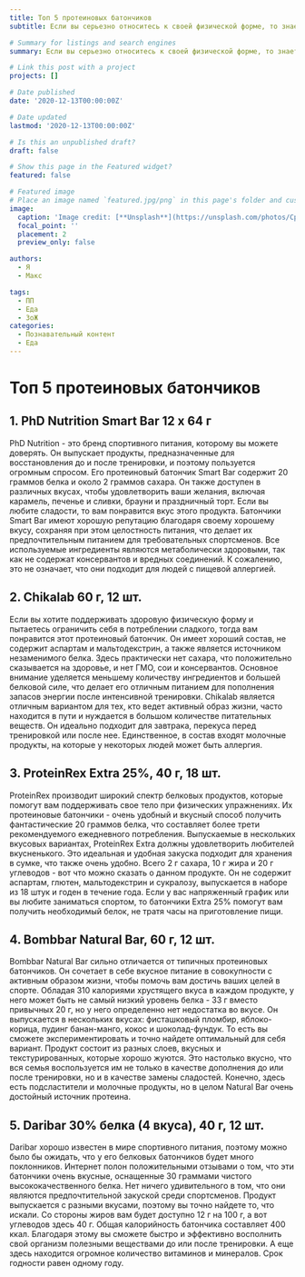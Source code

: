 ```yaml
---
title: Топ 5 протеиновых батончиков
subtitle: Если вы серьезно относитесь к своей физической форме, то знаете о пользе белка при попытке нарастить мышечную массу. Белок является основным элементом для поддержания тела в тонусе, и он является незаменимым компонентом в питании спортсменов. Достичь баланса между белками, углеводами и жирами можно с помощью протеиновых батончиков, содержащих много калорий и сахара, но при этом представляющих большую пищевую ценность. Каковы преимущества этих закусок и, самое главное, каковы лучшие протеиновые батончики?

# Summary for listings and search engines
summary: Если вы серьезно относитесь к своей физической форме, то знаете о пользе белка при попытке нарастить мышечную массу. Белок является основным элементом для поддержания тела в тонусе, и он является незаменимым компонентом в питании спортсменов. Достичь баланса между белками, углеводами и жирами можно с помощью протеиновых батончиков, содержащих много калорий и сахара, но при этом представляющих большую пищевую ценность. Каковы преимущества этих закусок и, самое главное, каковы лучшие протеиновые батончики?

# Link this post with a project
projects: []

# Date published
date: '2020-12-13T00:00:00Z'

# Date updated
lastmod: '2020-12-13T00:00:00Z'

# Is this an unpublished draft?
draft: false

# Show this page in the Featured widget?
featured: false

# Featured image
# Place an image named `featured.jpg/png` in this page's folder and customize its options here.
image:
  caption: 'Image credit: [**Unsplash**](https://unsplash.com/photos/CpkOjOcXdUY)'
  focal_point: ''
  placement: 2
  preview_only: false

authors:
  - Я
  - Макс

tags:
  - ПП
  - Еда
  - ЗоЖ
categories:
  - Познавательный контент
  - Еда
---
```


# Топ 5 протеиновых батончиков

## 1. PhD Nutrition Smart Bar 12 x 64 г

PhD Nutrition - это бренд спортивного питания, которому вы можете доверять. Он выпускает продукты, предназначенные для восстановления до и после тренировки, и поэтому пользуется огромным спросом. Его протеиновый батончик Smart Bar содержит 20 граммов белка и около 2 граммов сахара. Он также доступен в различных вкусах, чтобы удовлетворить ваши желания, включая карамель, печенье и сливки, брауни и праздничный торт. Если вы любите сладости, то вам понравится вкус этого продукта. Батончики Smart Bar имеют хорошую репутацию благодаря своему хорошему вкусу, сохраняя при этом целостность питания, что делает их предпочтительным питанием для требовательных спортсменов. Все используемые ингредиенты являются метаболически здоровыми, так как не содержат консервантов и вредных соединений. К сожалению, это не означает, что они подходит для людей с пищевой аллергией.

## 2. Chikalab 60 г, 12 шт.
Если вы хотите поддерживать здоровую физическую форму и пытаетесь ограничить себя в потреблении сладкого, тогда вам понравится этот протеиновый батончик. Он имеет хороший состав, не содержит аспартам и мальтодекстрин, а также является источником незаменимого белка. Здесь практически нет сахара, что положительно сказывается на здоровье, и нет ГМО, сои и консервантов. Основное внимание уделяется меньшему количеству ингредиентов и большей белковой силе, что делает его отличным питанием для пополнения запасов энергии после интенсивной тренировки. Chikalab является отличным вариантом для тех, кто ведет активный образ жизни, часто находится в пути и нуждается в большом количестве питательных веществ. Он идеально подходит для завтрака, перекуса перед тренировкой или после нее. Единственное, в состав входят молочные продукты, на которые у некоторых людей может быть аллергия.

## 3. ProteinRex Extra 25%, 40 г, 18 шт.
ProteinRex производит широкий спектр белковых продуктов, которые помогут вам поддерживать свое тело при физических упражнениях. Их протеиновые батончики - очень удобный и вкусный способ получить фантастические 20 граммов белка, что составляет более трети рекомендуемого ежедневного потребления. Выпускаемые в нескольких вкусовых вариантах, ProteinRex Extra должны удовлетворить любителей вкусненького. Это идеальная и удобная закуска подходит для хранения в сумке, что также очень удобно. Всего 2 г сахара, 10 г жира и 20 г углеводов - вот что можно сказать о данном продукте. Он не содержит аспартам, глютен, мальтодекстрин и сукралозу, выпускается в наборе из 18 штук и годен в течение года. Если у вас напряженный график или вы любите заниматься спортом, то батончики Extra 25% помогут вам получить необходимый белок, не тратя часы на приготовление пищи.

## 4. Bombbar Natural Bar, 60 г, 12 шт.
Bombbar Natural Bar сильно отличается от типичных протеиновых батончиков. Он сочетает в себе вкусное питание в совокупности с активным образом жизни, чтобы помочь вам достичь ваших целей в спорте. Обладая 310 калориями хрустящего вкуса в каждом продукте, у него может быть не самый низкий уровень белка - 33 г вместо привычных 20 г, но у него определенно нет недостатка во вкусе. Он выпускается в нескольких вкусах: фисташковый пломбир, яблоко-корица, пудинг банан-манго, кокос и шоколад-фундук. То есть вы сможете экспериментировать и точно найдете оптимальный для себя вариант. Продукт состоит из разных слоев, вкусных и текстурированных, которые хорошо жуются. Это настолько вкусно, что вся семья воспользуется им не только в качестве дополнения до или после тренировки, но и в качестве замены сладостей. Конечно, здесь есть подсластители и молочные продукты, но в целом Natural Bar очень достойный источник протеина.

## 5. Daribar 30% белка (4 вкуса), 40 г, 12 шт.
Daribar хорошо известен в мире спортивного питания, поэтому можно было бы ожидать, что у его белковых батончиков будет много поклонников. Интернет полон положительными отзывами о том, что эти батончики очень вкусные, оснащенные 30 граммами чистого высококачественного белка. Нет ничего удивительного в том, что они являются предпочтительной закуской среди спортсменов. Продукт выпускается с разными вкусами, поэтому вы точно найдете то, что искали. Со стороны жиров вам будет доступно 12 г на 100 г, а вот углеводов здесь 40 г. Общая калорийность батончика составляет 400 ккал. Благодаря этому вы сможете быстро и эффективно восполнить свой организм полезными веществами до или после тренировки. А еще здесь находится огромное количество витаминов и минералов. Срок годности равен одному году.










